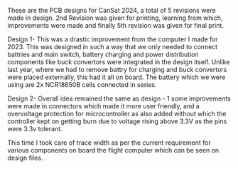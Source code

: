 These are the PCB designs for CanSat 2024, a total of 5 revisions were made in design. 2nd Revision was given for printing, learning from which, improvements were made and finally 5th revision was given for final print.

Design 1- This was a drastic improvement from the computer I made for 2023. This was designed in such a way that we only needed to connect battries and main switch, battery charging and power distribution components like
buck convertors were integrated in the design itself. Unlike last year, where we had to remove battry for charging and buck convertors were placed externally, this had it all on board. The battery which we were using are 
2x NCR18650B cells connected in series.

Design 2- Overall idea remained the same as design - 1 some improvements were made in connectors which made it more user friendly, and a overvoltage protection for microcontroller as also added without which the controller
kept on getting burn due to voltage rising above 3.3V as the pins were 3.3v tolerant.

This time I took care of trace width as per the current requirement for various components on board the flight computer which can be seen on design files.
